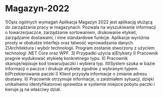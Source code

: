 # Magazyn-2022
  1)Opis ogólnych wymagań
    Aplikacja Magazyn 2022 jest aplikacją służącą do zarządzania pracy w magazynach. Pozwala na wyszukiwanie informacji
    o towarze/paczce, zarządzanie sortowaniem, drukowanie etykiet, zarządzanie dostawami, i inne standardowe funkcje.
    Aplikacje wyróżnia prosty w obsłudze interfejs oraz łatwość wprowadzania danych.
   2)Architektura i wybór technologii.
    Program zostanie stworzony z użyciem technologi .NET Core oraz WPF. 
   3) Przypadki użycia
    a)Etykiety 
      I)  Pracownik pragnie wydukować etykietę konkretnego typu.
      II) Pracownik skanuje/wpisuje kod towaru/paczki i wybiera typ.
      III)System szuka w bazie informacji o paczce i drukuje etykiete zgodnie z wybranym typem.
     b)Przekierowanie paczki
      I)  Klient przysyła informacje o zmianie adresu dostawy.
      II) Pracownik otrzymuje informacje, o zaistniałem sytuacji, dzięki unikalnemu identyfikatorowi sprawdza w systemie
          miejsce pobytu paczki i kieruje ją na właściwy dział.
          
     
